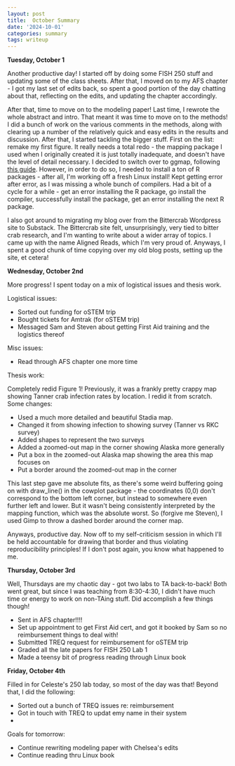 ```yaml
---
layout: post
title:  October Summary
date: '2024-10-01'
categories: summary
tags: writeup
---
```


**Tuesday, October 1**

Another productive day! I started off by doing some FISH 250 stuff and updating some of the class sheets. After that, I moved on to my AFS chapter - I got my last set of edits back, so spent a good portion of the day chatting about that, reflecting on the edits, and updating the chapter accordingly. 

After that, time to move on to the modeling paper! Last time, I rewrote the whole abstract and intro. That meant it was time to move on to the methods! I did a bunch of work on the various comments in the methods, along with clearing up a number of the relatively quick and easy edits in the results and discussion. After that, I started tackling the bigger stuff. First on the list: remake my first figure. It really needs a total redo - the mapping package I used when I originally created it is just totally inadequate, and doesn't have the level of detail necessary. I decided to switch over to ggmap, following [this guide](https://www.youtube.com/watch?v=2k8O-Y_uiRU). However, in order to do so, I needed to install a ton of R packages - after all, I'm working off a fresh Linux install! Kept getting error after error, as I was missing a whole bunch of compilers. Had a bit of a cycle for a while - get an error installing the R package, go install the compiler, successfully install the package, get an error installing the next R package. 

I also got around to migrating my blog over from the Bittercrab Wordpress site to Substack. The Bittercrab site felt, unsurprisingly, very tied to bitter crab research, and I'm wanting to write about a wider array of topics. I came up with the name Aligned Reads, which I'm very proud of. Anyways, I spent a good chunk of time copying over my old blog posts, setting up the site, et cetera!

**Wednesday, October 2nd**

More progress! I spent today on a mix of logistical issues and thesis work.

Logistical issues:
- Sorted out funding for oSTEM trip
- Bought tickets for Amtrak (for oSTEM trip)
- Messaged Sam and Steven about getting First Aid training and the logistics thereof

Misc issues:
- Read through AFS chapter one more time

Thesis work:

Completely redid Figure 1! Previously, it was a frankly pretty crappy map showing Tanner crab infection rates by location. I redid it from scratch. Some changes:
- Used a much more detailed and beautiful Stadia map.
- Changed it from showing infection to showing survey (Tanner vs RKC survey)
- Added shapes to represent the two surveys
- Added a zoomed-out map in the corner showing Alaska more generally
- Put a box in the zoomed-out Alaska map showing the area this map focuses on
- Put a border around the zoomed-out map in the corner

This last step gave me absolute fits, as there's some weird buffering going on with draw_line() in the cowplot package - the coordinates (0,0) don't correspond to the bottom left corner, but instead to somewhere even further left and lower. But it wasn't being consistently interpreted by the mapping function, which was the absolute worst. So (forgive me Steven), I used Gimp to throw a dashed border around the corner map.

Anyways, productive day. Now off to my self-criticism session in which I'll be held accountable for drawing that border and thus violating reproducibility principles! If I don't post again, you know what happened to me.

**Thursday, October 3rd**

Well, Thursdays are my chaotic day - got two labs to TA back-to-back! Both went great, but since I was teaching from 8:30-4:30, I didn't have much time or energy to work on non-TAing stuff. Did accomplish a few things though!

- Sent in AFS chapter!!!!
- Set up appointment to get First Aid cert, and got it booked by Sam so no reimbursement things to deal with!
- Submitted TREQ request for reimbursement for oSTEM trip
- Graded all the late papers for FISH 250 Lab 1
- Made a teensy bit of progress reading through Linux book

**Friday, October 4th**

Filled in for Celeste's 250 lab today, so most of the day was that! Beyond that, I did the following:

- Sorted out a bunch of TREQ issues re: reimbursement
- Got in touch with TREQ to updat emy name in their system
- 


Goals for tomorrow:
- Continue rewriting modeling paper with Chelsea's edits
- Continue reading thru Linux book
